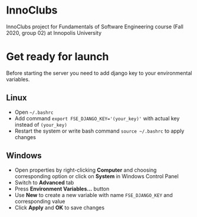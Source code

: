 # InnoClubs
InnoClubs project for Fundamentals of Software Engineering course (Fall 2020, group 02) at Innopolis University

# Get ready for launch
Before starting the server you need to add django key to your environmental variables.

## Linux
* Open `~/.bashrc`
* Add command `export FSE_DJANGO_KEY='(your_key)'` with actual key instead of `(your_key)`
* Restart the system or write bash command `source ~/.bashrc` to apply changes

## Windows
* Open properties by right-clicking **Computer** and choosing corresponding option or click on **System** in Windows Control Panel
* Switch to **Advanced** tab
* Press **Environment Variables...** button
* Use **New** to create a new variable with name `FSE_DJANGO_KEY` and corresponding value
* Click **Apply** and **OK** to save changes
